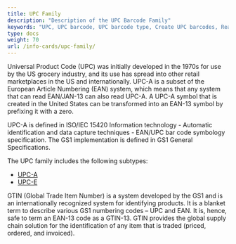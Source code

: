 ```yaml
---
title: UPC Family
description: "Description of the UPC Barcode Family"
keywords: "UPC, UPC barcode, UPC barcode type, Create UPC barcodes, Read UPC codes, what is UPC barcode, UPC-A, UPC-E, generate UPC barcode, 1D barcodes, linear barcodes, UPC generator, UPC reader, read UPC codes, scan UPC barcode, UPC family"
type: docs
weight: 70
url: /info-cards/upc-family/
---
```

Universal Product Code (UPC) was initially developed in the 1970s for use by the US grocery industry, and its use has spread into other retail marketplaces in the US and internationally. UPC-A is a subset of the European Article Numbering (EAN) system, which means that any system that can read EAN/JAN-13 can also read UPC-A. A UPC-A symbol that is created in the United States can be transformed into an EAN-13 symbol by prefixing it with a zero.
  
UPC-A is defined in ISO/IEC 15420 Information technology - Automatic identification and data capture techniques - EAN/UPC bar code symbology specification. The GS1 implementation is defined in GS1 General Specifications.

The UPC family includes the following subtypes: 
- [UPC-A](/barcode/info-cards/upc-a/)
- [UPC-E](/barcode/info-cards/upc-e/)
  
GTIN (Global Trade Item Number) is a system developed by the GS1 and is an internationally recognized system for identifying products. It is a blanket term to describe various GS1 numbering codes – UPC and EAN. It is, hence, safe to term an EAN-13 code as a GTIN-13. GTIN provides the global supply chain solution for the identification of any item that is traded (priced, ordered, and invoiced).